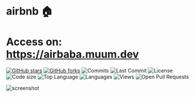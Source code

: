 # airbnb 🏠

# Access on: https://airbaba.muum.dev

[![GitHub stars](https://img.shields.io/github/stars/muum/reactjs-real-estate-directory.svg)](https://github.com/muum/reactjs-real-estate-directory/stargazers)
[![GitHub forks](https://img.shields.io/github/forks/muum/reactjs-real-estate-directory.svg)](https://github.com/muum/reactjs-real-estate-directory/network/members)
![Commits](https://badgen.net/github/commits/muum/reactjs-real-estate-directory/master)
![Last Commit](https://badgen.net/github/last-commit/muum/reactjs-real-estate-directory/master)
![License](https://img.shields.io/github/license/muum/reactjs-real-estate-directory)
![Code size](https://img.shields.io/github/repo-size/muum/reactjs-real-estate-directory)
![Top Language](https://img.shields.io/github/languages/top/muum/reactjs-real-estate-directory)
![Languages](https://img.shields.io/github/languages/count/muum/reactjs-real-estate-directory)
![Views](https://img.shields.io/github/search/muum/reactjs-real-estate-directory/reactjs-real-estate-directory)
![Open Pull Requests](https://badgen.net/github/open-prs/muum/reactjs-real-estate-directory)

![screenshot](https://user-images.githubusercontent.com/6642361/107864972-21112c00-6e73-11eb-96e3-52d6478301a2.png)
